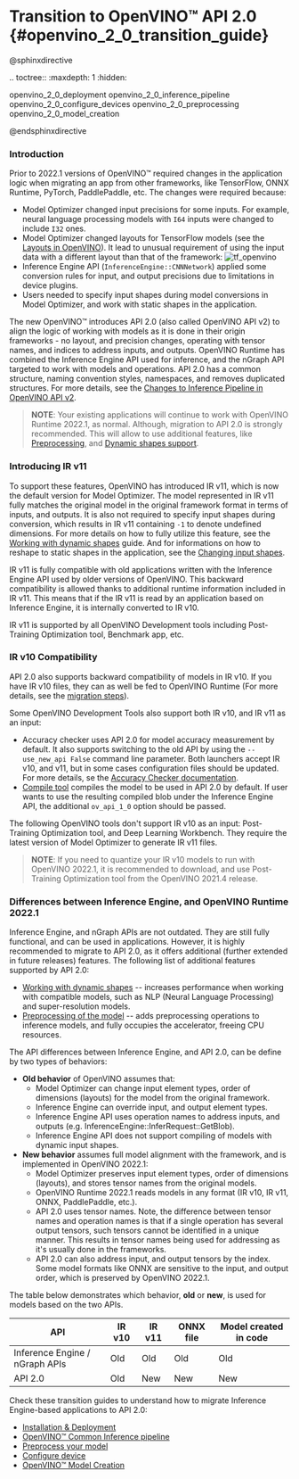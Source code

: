 # Transition to OpenVINO™ API 2.0 {#openvino_2_0_transition_guide}

@sphinxdirective

.. toctree::
   :maxdepth: 1
   :hidden:

   openvino_2_0_deployment
   openvino_2_0_inference_pipeline
   openvino_2_0_configure_devices
   openvino_2_0_preprocessing
   openvino_2_0_model_creation

@endsphinxdirective

### Introduction

 Prior to 2022.1 versions of OpenVINO™ required changes in the application logic when migrating an app from other frameworks, like TensorFlow, ONNX Runtime, PyTorch, PaddlePaddle, etc. The changes were required because:

- Model Optimizer changed input precisions for some inputs. For example, neural language processing models with `I64` inputs were changed to include `I32` ones.
- Model Optimizer changed layouts for TensorFlow models (see the [Layouts in OpenVINO](../layout_overview.md)). It lead to unusual requirement of using the input data with a different layout than that of the framework:
![tf_openvino]
- Inference Engine API (`InferenceEngine::CNNNetwork`) applied some conversion rules for input, and output precisions due to limitations in device plugins.
- Users needed to specify input shapes during model conversions in Model Optimizer, and work with static shapes in the application.

The new OpenVINO™ introduces API 2.0 (also called OpenVINO API v2) to align the logic of working with models as it is done in their origin frameworks - no layout, and precision changes, operating with tensor names, and indices to address inputs, and outputs. OpenVINO Runtime has combined the Inference Engine API used for inference, and the nGraph API targeted to work with models and operations. API 2.0 has a common structure, naming convention styles, namespaces, and removes duplicated structures. For more details, see the [Changes to Inference Pipeline in OpenVINO API v2](common_inference_pipeline.md).

> **NOTE**: Your existing applications will continue to work with OpenVINO Runtime 2022.1, as normal. Although, migration to API 2.0 is strongly recommended. This will allow to use additional features, like [Preprocessing](../preprocessing_overview.md), and [Dynamic shapes support](../ov_dynamic_shapes.md).

### Introducing IR v11

To support these features, OpenVINO has introduced IR v11, which is now the default version for Model Optimizer. The model represented in IR v11 fully matches the original model in the original framework format in terms of inputs, and outputs. It is also not required to specify input shapes during conversion, which results in IR v11 containing `-1` to denote undefined dimensions. For more details on how to fully utilize this feature, see the [Working with dynamic shapes](../ov_dynamic_shapes.md) guide. And for informations on how to reshape to static shapes in the application, see the [Changing input shapes](../ShapeInference.md).

IR v11 is fully compatible with old applications written with the Inference Engine API used by older versions of OpenVINO. This backward compatibility is allowed thanks to additional runtime information included in IR v11. This means that if the IR v11 is read by an application based on Inference Engine, it is internally converted to IR v10.

IR v11 is supported by all OpenVINO Development tools including Post-Training Optimization tool, Benchmark app, etc.

### IR v10 Compatibility

API 2.0 also supports backward compatibility of models in IR v10. If you have IR v10 files, they can as well be fed to OpenVINO Runtime (For more details, see the [migration steps](common_inference_pipeline.md)).

Some OpenVINO Development Tools also support both IR v10, and IR v11 as an input:
- Accuracy checker uses API 2.0 for model accuracy measurement by default. It also supports switching to the old API by using the `--use_new_api False` command line parameter. Both launchers accept IR v10, and v11, but in some cases configuration files should be updated. For more details, se the [Accuracy Checker documentation](https://github.com/openvinotoolkit/open_model_zoo/blob/master/tools/accuracy_checker/openvino/tools/accuracy_checker/launcher/openvino_launcher_readme.md).
- [Compile tool](../../../tools/compile_tool/README.md) compiles the model to be used in API 2.0 by default. If user wants to use the resulting compiled blob under the Inference Engine API, the additional `ov_api_1_0` option should be passed.

The following OpenVINO tools don't support IR v10 as an input: Post-Training Optimization tool, and Deep Learning Workbench. They require the latest version of Model Optimizer to generate IR v11 files.

> **NOTE**: If you need to quantize your IR v10 models to run with OpenVINO 2022.1, it is recommended to download, and use Post-Training Optimization tool from the OpenVINO 2021.4 release.

### Differences between Inference Engine, and OpenVINO Runtime 2022.1

Inference Engine, and nGraph APIs are not outdated. They are still fully functional, and can be used in applications. However, it is highly recommended to migrate to API 2.0, as it offers additional (further extended in future releases) features. The following list of additional features supported by API 2.0:
- [Working with dynamic shapes](../ov_dynamic_shapes.md) -- increases performance when working with compatible models, such as NLP (Neural Language Processing) and super-resolution models.
- [Preprocessing of the model](../preprocessing_overview.md) -- adds preprocessing operations to inference models, and fully occupies the accelerator, freeing CPU resources.

The API differences between Inference Engine, and API 2.0, can be define by two types of behaviors:
- **Old behavior** of OpenVINO assumes that:
  - Model Optimizer can change input element types, order of dimensions (layouts) for the model from the original framework.
  - Inference Engine can override input, and output element types.
  - Inference Engine API uses operation names to address inputs, and outputs (e.g. InferenceEngine::InferRequest::GetBlob).
  - Inference Engine API does not support compiling of models with dynamic input shapes.
- **New behavior** assumes full model alignment with the framework, and is implemented in OpenVINO 2022.1:
  - Model Optimizer preserves input element types, order of dimensions (layouts), and stores tensor names from the original models.
  - OpenVINO Runtime 2022.1 reads models in any format (IR v10, IR v11, ONNX, PaddlePaddle, etc.).
  - API 2.0 uses tensor names. Note, the difference between tensor names and operation names is that if a single operation has several output tensors, such tensors cannot be identified in a unique manner. This results in tensor names being used for addressing as it's usually done in the frameworks.
  - API 2.0 can also address input, and output tensors by the index. Some model formats like ONNX are sensitive to the input, and output order, which is preserved by OpenVINO 2022.1.

The table below demonstrates which behavior, **old** or **new**, is used for models based on the two APIs.

|               API             | IR v10  | IR v11  | ONNX file | Model created in code |
|-------------------------------|---------|---------|-----------|-----------------------|
|Inference Engine / nGraph APIs |     Old |     Old |       Old |                   Old |
|API 2.0                        |     Old |     New |       New |                   New |

Check these transition guides to understand how to migrate Inference Engine-based applications to API 2.0:
 - [Installation & Deployment](deployment_migration.md)
 - [OpenVINO™ Common Inference pipeline](common_inference_pipeline.md)
 - [Preprocess your model](./preprocessing.md)
 - [Configure device](./configure_devices.md)
 - [OpenVINO™ Model Creation](graph_construction.md)

[tf_openvino]: ../../img/tf_openvino.png
